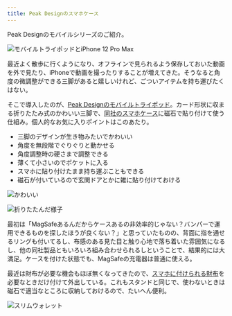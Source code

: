 ```yaml
---
title: Peak Designのスマホケース
---
```

Peak Designのモバイルシリーズのご紹介。

![](https://lh5.googleusercontent.com/jkyMFnR0YSzlM0c84omKjpHOjZuQzo9NIE3A6CBbGQdVuh--qmI9zZQ87VW8A9286VbnPFEBB1ojrWyHHaq8-uh4o_6JRgDZh2uMe4T8g1ZerPkQgH8KDFvX23x3c7atAN-Ek00Zvqaaii_86jzMVA "モバイルトライポッドとiPhone 12 Pro Max")

最近よく散歩に行くようになり、オフラインで見られるよう保存しておいた動画を外で見たり、iPhoneで動画を撮ったりすることが増えてきた。そうなると角度の微調整ができる三脚があると嬉しいけれど、ごついアイテムを持ち運びたくはない。

そこで導入したのが、[Peak Designのモバイルトライポッド](https://www.amazon.co.jp/dp/B09FRZPLL3)。カード形状に収まる折りたたみ式のかわいい三脚で、[同社のスマホケース](https://www.amazon.co.jp/dp/B09FP3HP7Z?)に磁石で貼り付けて使う仕組み。個人的なお気に入りポイントはこのあたり。

*   三脚のデザインが生き物みたいでかわいい
*   角度を無段階でぐりぐりと動かせる
*   角度調整時の硬さまで調整できる
*   薄くて小さいのでポケットに入る
*   スマホに貼り付けたまま持ち運ぶこともできる
*   磁石が付いているので玄関ドアとかに雑に貼り付けておける

![](https://lh4.googleusercontent.com/tgwTDhmRuCsK3KRXjl8ysL4Ip93cE72-ciIurNBUfk0z6Olz0ZF-k6cG8Fs-YRwUQkNQmxAMsQrvVLPFmov4NOZ4E2Ovu_N_3L212r348-FAq1Z1js7MoeP1_w_g36F6UmekGkTP8wwCdKdaGxCKpQ "かわいい")

![](https://lh3.googleusercontent.com/O2Rz1bfK4ahlzjU1u2ReBiNj3d3IJOLhzVX8bzDtqsEPb8xcP0HRcMjwOpckjrtrwc-CfXRNf_s2fMTbZ97-fDOKWlF0E5PfFUoB5S_sOLPcMKpPcdtig2Xh5n16Q3rJtsLGDJ18KAed20pJEtE2jA "折りたたんだ様子")

最初は「MagSafeあるんだからケースあるの非効率的じゃない？バンパーで運用できるものを探したほうが良くない？」と思っていたものの、背面に指を通せるリングも付いてるし、布感のある見た目と触り心地で落ち着いた雰囲気になるし、他の同社製品ともいろいろ組み合わせられるしということで、結果的には大満足。ケースを付けた状態でも、MagSafeの充電器は普通に使える。

最近は財布が必要な機会もほぼ無くなってきたので、[スマホに付けられる財布](https://www.amazon.co.jp/dp/B09FSGW671)を必要なときだけ付けて外出している。これもスタンドと同じで、使わないときは磁石で適当なところに収納しておけるので、たいへん便利。

![](https://lh5.googleusercontent.com/nKsfpe6q8vJNKoyLBvnuolaSu875-jqDbQpCbPKX7X5_Jd4dQjWhxX_K-T4tRs95YlgyWsuAayDuRRga81JR1lT2Rm28GjHlBVo_riopfHDKN2bAj8EE39eLsyDBg2C_Mc8ynqvm9WUQ7IgjTHlpgQ "スリムウォレット")
